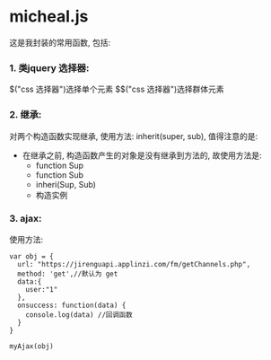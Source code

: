 # micheal.js
这是我封装的常用函数, 包括:
### 1. 类jquery 选择器:
$("css 选择器")选择单个元素  $$("css 选择器")选择群体元素
### 2. 继承:
对两个构造函数实现继承, 使用方法: inherit(super, sub), 值得注意的是: 
  + 在继承之前, 构造函数产生的对象是没有继承到方法的, 故使用方法是: 
    - function Sup
    - function Sub
    - inheri(Sup, Sub)
    - 构造实例
### 3. ajax: 
使用方法: 
```
var obj = {
  url: "https://jirenguapi.applinzi.com/fm/getChannels.php",
  method: 'get',//默认为 get
  data:{
    user:"1"
  },
  onsuccess: function(data) {
    console.log(data) //回调函数
  }
}

myAjax(obj)
```
